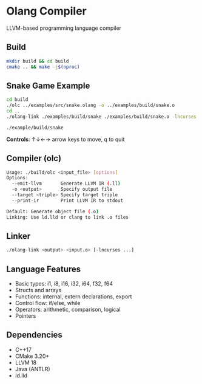 # Olang Compiler

LLVM-based programming language compiler

## Build

```bash
mkdir build && cd build
cmake .. && make -j$(nproc)
```

## Snake Game Example

```bash
cd build
./olc ../examples/src/snake.olang -o ../examples/build/snake.o
cd ..
./olang-link ./examples/build/snake ./examples/build/snake.o -lncurses -lc

./example/build/snake
```

**Controls**: ↑↓←→ arrow keys to move, q to quit

## Compiler (olc)

```bash
Usage: ./build/olc <input_file> [options]
Options:
  --emit-llvm       Generate LLVM IR (.ll)
  -o <output>       Specify output file
  --target <triple> Specify target triple
  --print-ir        Print LLVM IR to stdout

Default: Generate object file (.o)
Linking: Use ld.lld or clang to link .o files
```

## Linker

```bash
./olang-link <output> <input.o> [-lncurses ...]
```

## Language Features

- Basic types: i1, i8, i16, i32, i64, f32, f64
- Structs and arrays
- Functions: internal, extern declarations, export
- Control flow: if/else, while
- Operators: arithmetic, comparison, logical
- Pointers

## Dependencies

- C++17
- CMake 3.20+
- LLVM 18
- Java (ANTLR)
- ld.lld
